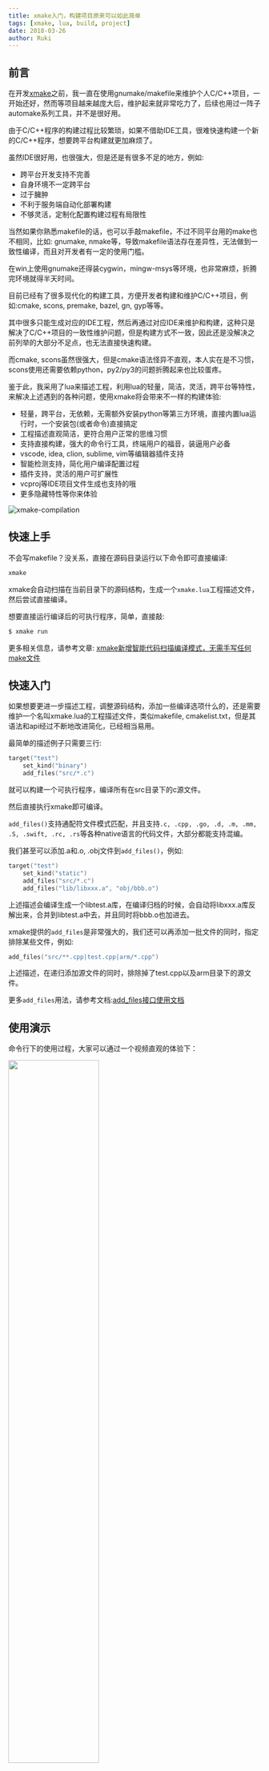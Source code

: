 ```yaml
---
title: xmake入门，构建项目原来可以如此简单
tags: [xmake, lua, build, project]
date: 2018-03-26
author: Ruki
---
```


## 前言

在开发[xmake](https://github.com/xmake-io/xmake)之前，我一直在使用gnumake/makefile来维护个人C/C++项目，一开始还好，然而等项目越来越庞大后，维护起来就非常吃力了，后续也用过一阵子automake系列工具，并不是很好用。

由于C/C++程序的构建过程比较繁琐，如果不借助IDE工具，很难快速构建一个新的C/C++程序，想要跨平台构建就更加麻烦了。

虽然IDE很好用，也很强大，但是还是有很多不足的地方，例如:

- 跨平台开发支持不完善 
- 自身环境不一定跨平台
- 过于臃肿
- 不利于服务端自动化部署构建
- 不够灵活，定制化配置构建过程有局限性

当然如果你熟悉makefile的话，也可以手敲makefile，不过不同平台用的make也不相同，比如: gnumake, nmake等，导致makefile语法存在差异性，无法做到一致性编译，而且对开发者有一定的使用门槛。

在win上使用gnumake还得装cygwin，mingw-msys等环境，也非常麻烦，折腾完环境就得半天时间。

目前已经有了很多现代化的构建工具，方便开发者构建和维护C/C++项目，例如:cmake, scons, premake, bazel, gn, gyp等等。

其中很多只能生成对应的IDE工程，然后再通过对应IDE来维护和构建，这种只是解决了C/C++项目的一致性维护问题，但是构建方式不一致，因此还是没解决之前列举的大部分不足点，也无法直接快速构建。

而cmake, scons虽然很强大，但是cmake语法怪异不直观，本人实在是不习惯，scons使用还需要依赖python，py2/py3的问题折腾起来也比较蛋疼。

鉴于此，我采用了lua来描述工程，利用lua的轻量，简洁，灵活，跨平台等特性，来解决上述遇到的各种问题，使用xmake将会带来不一样的构建体验:

- 轻量，跨平台，无依赖，无需额外安装python等第三方环境，直接内置lua运行时，一个安装包(或者命令)直接搞定
- 工程描述直观简洁，更符合用户正常的思维习惯
- 支持直接构建，强大的命令行工具，终端用户的福音，装逼用户必备
- vscode, idea, clion, sublime, vim等编辑器插件支持
- 智能检测支持，简化用户编译配置过程
- 插件支持，灵活的用户可扩展性
- vcproj等IDE项目文件生成也支持的哦
- 更多隐藏特性等你来体验

![xmake-compilation](/assets/img/posts/xmake/xmake-compilation.png)

## 快速上手

不会写makefile？没关系，直接在源码目录运行以下命令即可直接编译:

```bash
xmake
```

xmake会自动扫描在当前目录下的源码结构，生成一个`xmake.lua`工程描述文件，然后尝试直接编译。

想要直接运行编译后的可执行程序，简单，直接敲:

```bash
$ xmake run
```







更多相关信息，请参考文章: [xmake新增智能代码扫描编译模式，无需手写任何make文件](http://tboox.org/cn/2017/01/07/build-without-makefile/)

## 快速入门

如果想要更进一步描述工程，调整源码结构，添加一些编译选项什么的，还是需要维护一个名叫xmake.lua的工程描述文件，类似makefile, cmakelist.txt，但是其语法和api经过不断地改进简化，已经相当易用。

最简单的描述例子只需要三行:

```lua
target("test")
    set_kind("binary")
    add_files("src/*.c")
```

就可以构建一个可执行程序，编译所有在src目录下的c源文件。

然后直接执行xmake即可编译。

`add_files()`支持通配符文件模式匹配，并且支持`.c, .cpp, .go, .d, .m, .mm, .S, .swift, .rc, .rs`等各种native语言的代码文件，大部分都能支持混编。

我们甚至可以添加.a和.o, .obj文件到`add_files()`，例如:

```lua
target("test")
    set_kind("static")
    add_files("src/*.c")
    add_files("lib/libxxx.a", "obj/bbb.o")
```

上述描述会编译生成一个libtest.a库，在编译归档的时候，会自动将libxxx.a库反解出来，合并到libtest.a中去，并且同时将bbb.o也加进去。

xmake提供的`add_files`是非常强大的，我们还可以再添加一批文件的同时，指定排除某些文件，例如:

```lua
add_files("src/**.cpp|test.cpp|arm/*.cpp")
```

上述描述，在递归添加源文件的同时，排除掉了test.cpp以及arm目录下的源文件。

更多`add_files`用法，请参考文档:[add_files接口使用文档](/zh/api/description/project-target#add-files) 

## 使用演示

命令行下的使用过程，大家可以通过一个视频直观的体验下：

<a href="https://asciinema.org/a/133693">
<img src="https://asciinema.org/a/133693.png" width="60%" />
</a>

## 创建工程

更加省事的方式就是通过上节所说傻瓜式操作方式，自动生成一个xmake.lua，然后在这基础下修修改改就行了。

当然如果没有现成源码，想从新工程创建开始编译，那么可以使用xmake提供的工程模板进行创建:

```bash
$ xmake create test
```

默认创建一个名为test的c可执行项目，源码结构如下:

```
.
├── src
│   └── main.c
└── xmake.lua
```

当然你也可以选择语言和模板类型:

```bash
$ xmake create -l c++ -t shared test
```

上述命令创建了一个c++动态库项目，就这么简单。

## 运行和调试

编译完的可执行程序，直接敲`xmake run`就能运行，xmake会自动找到对应的target目标文件，你也可以传递参数给程序。

如果有多个target目标，你可以指定需要运行的target名，例如:

```bash
$ xmake run test
```

想要快速调试程序？加上`-d`参数即可

```bash
$ xmake run -d test
```

xmake默认会去找系统自带的调试器，然后加载运行，windows上使用vsjitdebugger，linux上gdb，macos上lldb，当然你也可以随意切换到其他调试器。

配合debug模式编译，就能做到使用xmake进行源码调试。

## 可视化配置和构建

xmake提倡使用命令行的方式来操作，用习惯后效率非常高，而且在windows上，即使没有cygwin，也可以直接在cmd下正常运行。

当然，并不是所有用户习惯命令行，因此xmake也提供了编辑器插件，与各大编辑器进行集成，例如:

#### xmake-vscode插件

<img src="https://raw.githubusercontent.com/tboox/xmake-vscode/master/res/problem.gif" width="60%" />

#### xmake-idea插件

<img src="https://raw.githubusercontent.com/tboox/xmake-idea/master/res/problem.gif" width="60%" />

#### xmake-sublime插件

<img src="https://raw.githubusercontent.com/tboox/xmake-sublime/master/res/problem.gif" width="60%" />

#### xmake-tui界面

除了编辑器插件，xmake甚至自己封装实现了一整套跨平台tui字符界面库，然后仿kconfig/menuconf的界面风格，实现了一个类似的可视化字符界面菜单配置。

这个不需要额外的插件，只需要在终端下执行:


```bash
$ xmake f --menu
```

就可以显示菜单配置界面进行编译配置，配置完即可根据当前配置进行编译，效果如下:

<img src="/assets/img/index/menuconf.gif" width="60%" />


## 定制化编译

想要更加灵活的编译配置？那就得要修改xmake.lua啦，不过还是很简单的。

#### 添加编译选项

```lua
target("test")
    set_kind("binary")
    add_files("src/*.c")
    if is_mode("debug") then
       add_cxflags("-DDEBUG")
    end
```

上面代码中，`add_cxflags`接口就是同时配置C/C++代码的编译选项，并且只在debug模式下生效，也就是执行下面命令的时候: 

```bash
$ xmake f -m debug
$ xmake
```

#### 使用内置选项

像添加宏定义，设置警告级别，优化级别，头文件搜索目录什么的，完全没必要使用原始的`add_cxflags`接口，xmake有提供更加方便的接口，更加智能化的处理来简化配置，也更加通用跨平台，例如:

```lua
add_defines("DEBUG")
set_optimize("fast")
set_warnings("all", "error")

target("test")
    set_kind("binary")
    add_files("src/*.c")

target("test2")
    set_kind("binary")
    add_files("src2/*.c")
```

跟刚才的配置不同的是，此处设置放在了target的上面，此处不属于target域，是root全局设置，会影响下面的所有target目标程序的编译设置，这样可以简化配置，避免冗余。

## 灵活的脚本控制

对于高端用户，构建需求复杂多变，xmake也提供了对应解决方案，各个构建阶段都可以灵活定制:

```lua
target("test")
    set_kind("binary")
    add_files("src/*.c")

    after_build(function (target)
        os.exec("file %s", target:targetfile())
    end)
```

上述代码在编译程序结束后，执行file命令查看目标程序相关信息，目前xmake可以在build, clean, run, install, uninstall等各个阶段的前后插入自定义的脚本，也可以直接内置action，例如: on_install会覆盖内置的安装逻辑，提供给用户足够的灵活性。

## 方便的多目标依赖

很多时候，一个项目会有多个target目标程序，之间存在依赖关系，例如: 一个可执行程序hello，依赖一个静态库libtest.a，我们只需要通过add_deps将两个target做个关联就行了，libtest.a的搜索目录，头文件目录设置什么的都不需要关心，xmake会自动处理:

```lua
target("test")
    set_kind("static")
    add_files("src/test/*.c")

target("hello")
    add_deps("test")  --添加依赖
    set_kind("binary")
    add_files("src/hello/*.c")
```

## 预编译头文件支持

xmake支持通过预编译头文件去加速c/c++程序编译，目前支持的编译器有：gcc, clang和msvc。

```lua
target("test")
    -- ...
    set_pcxxheader("header.h")
```

各大编译器对预编译头的处理方式存在很大差异，而xmake将其差异性隐藏了起来，提供一致性的描述设置，简化用户在跨平台编译时候的处理，
具体关于编译器对预编译头文件的处理，可参考相关文章：[不同编译器对预编译头文件的处理](http://tboox.org/cn/2017/07/31/precompiled-header/)

## 自定义编译规则

xmake不仅原生内置支持多种语言文件的构建，而且还可以通过自定义构建规则，让用户自己来实现复杂的未知文件构建。

我们可以通过预先设置规则支持的文件后缀，来扩展其他文件的构建支持：

```lua
-- 定义一个markdown文件的构建规则
rule("markdown")
    set_extensions(".md", ".markdown")
    on_build(function (target, sourcefile)
        os.cp(sourcefile, path.join(target:targetdir(), path.basename(sourcefile) .. ".html"))
    end)

target("test")
    set_kind("binary")
    
    -- 使test目标支持markdown文件的构建规则
    add_rules("markdown")

    -- 添加markdown文件的构建
    add_files("src/*.md")
    add_files("src/*.markdown")
```

我们也可以指定某些零散的其他文件作为markdown规则来处理：

```lua
target("test")
    -- ...
    add_files("src/test/*.md.in", {rule = "markdown"})
```

注：通过`add_files("*.md", {rule = "markdown"})`方式指定的规则，优先级高于`add_rules("markdown")`设置的规则。

## IDE工程文件生成

xmake提供了丰富的插件扩展，其中vcproj, makefile等工程文件的生成就是作为插件提供，使用起来也非常简单:

```bash
$ xmake project -k vs2017 -m "debug,release"
```

即可生成带有debug, release两种编译模式的vc工程，同时支持x86和x64。

生成的工程目录结构会根据添加的所有源文件的目录结构，自动分析生成直观的文件树，方便vs去浏览查看。

makefile的生成如下:

```bash
$ xmake project -k makefile
```

后续会陆续更多其他工程文件，也欢迎大家来贡献哦。

## 灵活简单的插件扩展

上节的IDE工程文件生成，在xmake中就是作为插件来提供，这样更加方便扩展，也能让用户快速定制自己的插件，只需要定义个task插件任务就行了：


```lua
-- 定义一个名叫hello的插件任务
task("hello")

    -- 设置类型为插件
    set_category("plugin")

    -- 插件运行的入口
    on_run(function ()
        print("hello xmake!")
    end)

    -- 设置插件的命令行选项，这里没有任何参数选项，仅仅显示插件描述
    set_menu {
                -- usage
                usage = "xmake hello [options]"

                -- description
            ,   description = "Hello xmake!"

                -- options
            ,   options = {}
            } 
```

上述代码就是一个最为简单的`hello xmake!`插件，运行`$xmake hello`就可看到执行输出，`set_menu`用于配置插件命令行选项，这个不设置就是内部task，无法在命令行下调用。

更加详细的插件说明以及内置插件列表可参考文档：[插件手册](/zh/guide/extensions/builtin-plugins.html)

## 查找依赖包

xmake参考了cmake对于`find_*`系列接口的设计，实现在项目中动态的查找和添加包依赖。

```lua
target("test")
    set_kind("binary")
    add_files("*.c")
    on_load(function (target)
        import("lib.detect.find_package")
        target:add(find_package("zlib"))
    end)
```

上述描述代码，通过`lib.detect.find_package`来查找包，如果找到zlib包，则将links, includedirs和linkdirs等信息添加到target中去。

## 交互式命令执行(REPL)

有时候在交互模式下，运行命令更加的方便测试和验证一些模块和api，也更加的灵活，不需要再去额外写一个脚本文件来加载，不过我一般用来做计算器用用（好吧。。）

```bash
# 不带任何参数执行，就可以进入
$ xmake lua
>

# 进行表达式计算
> 1 + 2
3

# 赋值和打印变量值
> a = 1
> a
1

# 多行输入和执行
> for _, v in pairs({1, 2, 3}) do
>> print(v)
>> end
1
2
3
```

我们也能够通过 import 来导入扩展模块：

```bash
> task = import("core.project.task")
> task.run("hello")
hello xmake!
```

## 编译环境支持

当前xmake的最新版本已经支持很多sdk环境的集成编译，例如: 

- [x] Visual Studio编译环境
- [x] mingw编译环境
- [x] cygwin编译环境
- [x] Android NDK编译环境
- [x] Xcode编译环境(支持iPhoneos/Macosx构建)
- [x] 系统gcc/clang编译环境
- [x] 交叉工具链编译环境
- [x] Cuda编译环境
- [ ] Qt编译环境(正在支持中)
- [ ] Windows WDK编译环境(正在支持中)

## FAQ

#### xmake有哪些用途?

1. 跨平台维护和编译C/C++项目
2. CI上部署自动化构建
3. 开源代码的快速移植
4. 临时的测试代码编写和快速运行
5. 与自己喜欢的编辑器集成，打造属于自己的C/C++开发环境
6. 与其他native语言的混合编译
7. 嵌入式开发下的交叉编译
8. 提升逼格

对于第三点的用途，我平常用的最多，因为我经常需要移植第三方的开源项目，它们使用的构建工具各不相同，有automake，cmake等等，其支持的构建平台力度也都不相同，经常会遇到需要的平台不支持的问题。

没办法，只好自己敲makefile来移植代码，然后适配自己需要支持的那些平台，还有交叉工具链，很蛋疼，自从写了xmake后，我现在平常移植代码方便了很多，效率提升非常明显。

#### 怎样看实时编译警告信息?

为了避免刷屏，在构建时候，默认是不实时输出警告信息的，如果想要看的话可以加上`-w`选项启用编译警告输出就行了。

```bash
$ xmake [-w|--warning] 
```

#### 怎样看详细的编译参数信息？

请加上 `-v` 或者 `--verbose` 选项重新执行xmake后，获取更加详细的输出信息

例如：

```hash
$ xmake [-v|--verbose] 
```

如果加上 `--backtrace` 选项也可以获取出错时的xmake的调试栈信息

```bash
$ xmake -v --backtrace
```

![xmake-verbose](/assets/img/posts/xmake/xmake-verbose.png)

## 快速安装

最后我们讲下，如何安装xmake，通常只需要一个脚本命令就能搞定。

#### 一键安装脚本

```bash
bash <(curl -fsSL https://raw.githubusercontent.com/tboox/xmake/master/scripts/get.sh)
```

#### windows安装包

对于windows用户，提供了安装包来快速安装，可到[Github Releases](https://github.com/xmake-io/xmake/releases)上下载对应版本。

更加详细的安装过程，见相关文档: [安装说明](/zh/guide/basic-commands/install-and-uninstall.html)

## 结语

xmake还有很多非常有用的特性，例如：编译器特性检测、丰富的模块库、依赖包管理、自定义选项等等，一篇文章讲不完这么多，大家有兴趣的话，可以去[官方文档](https://xmake.io/zh/)里面看看，还有很多隐藏特性等着你哦。

